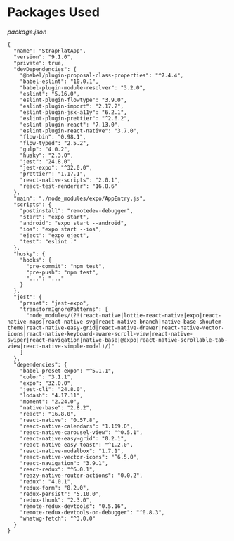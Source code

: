 # Packages Used

_package.json_

<pre class="line-numbers"><code class="language-json">{
  "name": "StrapFlatApp",
  "version": "9.1.0",
  "private": true,
  "devDependencies": {
    "@babel/plugin-proposal-class-properties": "^7.4.4",
    "babel-eslint": "10.0.1",
    "babel-plugin-module-resolver": "3.2.0",
    "eslint": "5.16.0",
    "eslint-plugin-flowtype": "3.9.0",
    "eslint-plugin-import": "2.17.2",
    "eslint-plugin-jsx-a11y": "6.2.1",
    "eslint-plugin-prettier": "^2.6.2",
    "eslint-plugin-react": "7.13.0",
    "eslint-plugin-react-native": "3.7.0",
    "flow-bin": "0.98.1",
    "flow-typed": "2.5.2",
    "gulp": "4.0.2",
    "husky": "2.3.0",
    "jest": "24.8.0",
    "jest-expo": "^32.0.0",
    "prettier": "1.17.1",
    "react-native-scripts": "2.0.1",
    "react-test-renderer": "16.8.6"
  },
  "main": "./node_modules/expo/AppEntry.js",
  "scripts": {
    "postinstall": "remotedev-debugger",
    "start": "expo start",
    "android": "expo start --android",
    "ios": "expo start --ios",
    "eject": "expo eject",
    "test": "eslint ."
  },
  "husky": {
    "hooks": {
      "pre-commit": "npm test",
      "pre-push": "npm test",
      "...": "..."
    }
  },
  "jest": {
    "preset": "jest-expo",
    "transformIgnorePatterns": [
      "node_modules/(?!(react-native|lottie-react-native|expo|react-native-maps|react-native-svg|react-native-branch|native-base-shoutem-theme|react-native-easy-grid|react-native-drawer|react-native-vector-icons|react-native-keyboard-aware-scroll-view|react-native-swiper|react-navigation|native-base|@expo|react-native-scrollable-tab-view|react-native-simple-modal)/)"
    ]
  },
  "dependencies": {
    "babel-preset-expo": "^5.1.1",
    "color": "3.1.1",
    "expo": "32.0.0",
    "jest-cli": "24.8.0",
    "lodash": "4.17.11",
    "moment": "2.24.0",
    "native-base": "2.8.2",
    "react": "16.8.0",
    "react-native": "0.57.8",
    "react-native-calendars": "1.169.0",
    "react-native-carousel-view": "^0.5.1",
    "react-native-easy-grid": "0.2.1",
    "react-native-easy-toast": "^1.2.0",
    "react-native-modalbox": "1.7.1",
    "react-native-vector-icons": "^6.5.0",
    "react-navigation": "3.9.1",
    "react-redux": "^6.0.1",
    "reazy-native-router-actions": "0.0.2",
    "redux": "4.0.1",
    "redux-form": "8.2.0",
    "redux-persist": "5.10.0",
    "redux-thunk": "2.3.0",
    "remote-redux-devtools": "0.5.16",
    "remote-redux-devtools-on-debugger": "^0.8.3",
    "whatwg-fetch": "^3.0.0"
  }
}


</code></pre>
